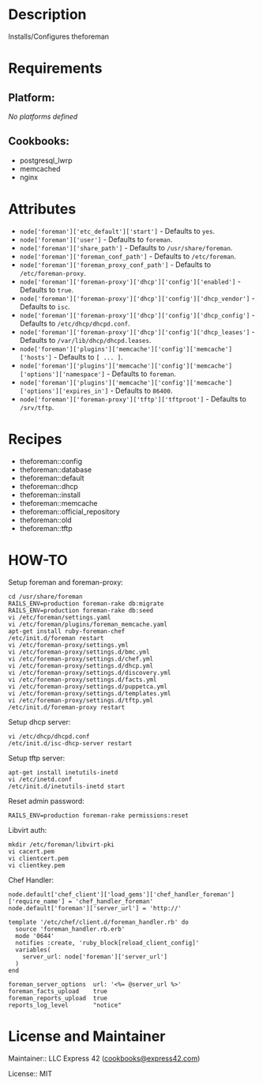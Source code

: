 # Description

Installs/Configures theforeman

# Requirements

## Platform:

*No platforms defined*

## Cookbooks:

* postgresql_lwrp
* memcached
* nginx

# Attributes

* `node['foreman']['etc_default']['start']` -  Defaults to `yes`.
* `node['foreman']['user']` -  Defaults to `foreman`.
* `node['foreman']['share_path']` -  Defaults to `/usr/share/foreman`.
* `node['foreman']['foreman_conf_path']` -  Defaults to `/etc/foreman`.
* `node['foreman']['foreman_proxy_conf_path']` -  Defaults to `/etc/foreman-proxy`.
* `node['foreman']['foreman-proxy']['dhcp']['config']['enabled']` -  Defaults to `true`.
* `node['foreman']['foreman-proxy']['dhcp']['config']['dhcp_vendor']` -  Defaults to `isc`.
* `node['foreman']['foreman-proxy']['dhcp']['config']['dhcp_config']` -  Defaults to `/etc/dhcp/dhcpd.conf`.
* `node['foreman']['foreman-proxy']['dhcp']['config']['dhcp_leases']` -  Defaults to `/var/lib/dhcp/dhcpd.leases`.
* `node['foreman']['plugins']['memcache']['config']['memcache']['hosts']` -  Defaults to `[ ... ]`.
* `node['foreman']['plugins']['memcache']['config']['memcache']['options']['namespace']` -  Defaults to `foreman`.
* `node['foreman']['plugins']['memcache']['config']['memcache']['options']['expires_in']` -  Defaults to `86400`.
* `node['foreman']['foreman-proxy']['tftp']['tftproot']` -  Defaults to `/srv/tftp`.

# Recipes

* theforeman::config
* theforeman::database
* theforeman::default
* theforeman::dhcp
* theforeman::install
* theforeman::memcache
* theforeman::official_repository
* theforeman::old
* theforeman::tftp

# HOW-TO

Setup foreman and foreman-proxy:
```
cd /usr/share/foreman
RAILS_ENV=production foreman-rake db:migrate
RAILS_ENV=production foreman-rake db:seed
vi /etc/foreman/settings.yaml
vi /etc/foreman/plugins/foreman_memcache.yaml
apt-get install ruby-foreman-chef
/etc/init.d/foreman restart
vi /etc/foreman-proxy/settings.yml
vi /etc/foreman-proxy/settings.d/bmc.yml
vi /etc/foreman-proxy/settings.d/chef.yml
vi /etc/foreman-proxy/settings.d/dhcp.yml
vi /etc/foreman-proxy/settings.d/discovery.yml
vi /etc/foreman-proxy/settings.d/facts.yml
vi /etc/foreman-proxy/settings.d/puppetca.yml
vi /etc/foreman-proxy/settings.d/templates.yml
vi /etc/foreman-proxy/settings.d/tftp.yml
/etc/init.d/foreman-proxy restart
```

Setup dhcp server:
```
vi /etc/dhcp/dhcpd.conf
/etc/init.d/isc-dhcp-server restart
```

Setup tftp server:
```
apt-get install inetutils-inetd
vi /etc/inetd.conf
/etc/init.d/inetutils-inetd start
```

Reset admin password:
```
RAILS_ENV=production foreman-rake permissions:reset
```

Libvirt auth:
```
mkdir /etc/foreman/libvirt-pki
vi cacert.pem
vi clientcert.pem
vi clientkey.pem
```

Chef Handler:
```
node.default['chef_client']['load_gems']['chef_handler_foreman']['require_name'] = 'chef_handler_foreman'
node.default['foreman']['server_url'] = 'http://'

template '/etc/chef/client.d/foreman_handler.rb' do
  source 'foreman_handler.rb.erb'
  mode '0644'
  notifies :create, 'ruby_block[reload_client_config]'
  variables(
    server_url: node['foreman']['server_url']
  )
end

foreman_server_options  url: '<%= @server_url %>'
foreman_facts_upload    true
foreman_reports_upload  true
reports_log_level       "notice"
```

# License and Maintainer

Maintainer:: LLC Express 42 (<cookbooks@express42.com>)

License:: MIT
